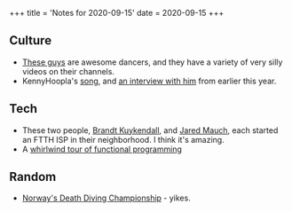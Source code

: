 +++
title = 'Notes for 2020-09-15'
date = 2020-09-15
+++

## Culture
- [These guys](https://www.youtube.com/watch?v=H8-uYAVhaCs) are awesome dancers, and they have a variety of very silly videos on their channels.
- KennyHoopla's [song](https://www.youtube.com/watch?v=SSlxU7FKdF4), and [an interview with him](https://www.nme.com/blogs/nme-radar/meet-kennyhoopla-the-wisconsin-shape-shifter-repurposing-indie-bangers-for-the-2020s-2644157) from earlier this year.

## Tech
- These two people, [Brandt Kuykendall](https://www.youtube.com/watch?v=p52PY_cwIsA), and [Jared Mauch](https://www.youtube.com/watch?v=ASXJgvy3mEg), each started an FTTH ISP in their neighborhood. I think it's amazing.
- A [whirlwind tour of functional programming](https://www.youtube.com/watch?v=E8I19uA-wGY)

## Random
- [Norway's Death Diving Championship](https://www.youtube.com/watch?v=DAkZ8HXTmXw) - yikes.
